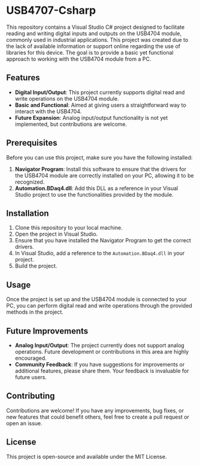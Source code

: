 # USB4707-Csharp

This repository contains a Visual Studio C# project designed to facilitate reading and writing digital inputs and outputs on the USB4704 module, commonly used in industrial applications. This project was created due to the lack of available information or support online regarding the use of libraries for this device. The goal is to provide a basic yet functional approach to working with the USB4704 module from a PC.

## Features

- **Digital Input/Output**: This project currently supports digital read and write operations on the USB4704 module.
- **Basic and Functional**: Aimed at giving users a straightforward way to interact with the USB4704.
- **Future Expansion**: Analog input/output functionality is not yet implemented, but contributions are welcome.

## Prerequisites

Before you can use this project, make sure you have the following installed:

1. **Navigator Program**: Install this software to ensure that the drivers for the USB4704 module are correctly installed on your PC, allowing it to be recognized.
2. **Automation.BDaq4.dll**: Add this DLL as a reference in your Visual Studio project to use the functionalities provided by the module.

## Installation

1. Clone this repository to your local machine.
2. Open the project in Visual Studio.
3. Ensure that you have installed the Navigator Program to get the correct drivers.
4. In Visual Studio, add a reference to the `Automation.BDaq4.dll` in your project.
5. Build the project.

## Usage

Once the project is set up and the USB4704 module is connected to your PC, you can perform digital read and write operations through the provided methods in the project. 

## Future Improvements

- **Analog Input/Output**: The project currently does not support analog operations. Future development or contributions in this area are highly encouraged.
- **Community Feedback**: If you have suggestions for improvements or additional features, please share them. Your feedback is invaluable for future users.

## Contributing

Contributions are welcome! If you have any improvements, bug fixes, or new features that could benefit others, feel free to create a pull request or open an issue.

## License

This project is open-source and available under the MIT License.
